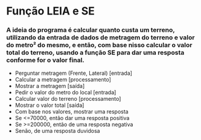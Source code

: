 # Função LEIA e SE
### A ideia do programa é calcular quanto custa um terreno, utilizando da entrada de dados de metragem do terreno e valor do metro² do mesmo, e então, com base nisso calcular o valor total do terreno, usando a função SE para dar uma resposta conforme for o valor final. 

- Perguntar metragem (Frente, Lateral) [entrada]  
- Calcular a metragem [processamento]  
- Mostrar a metragem [saída]  
- Pedir o valor do metro do local [entrada]  
- Calcular valor do terreno [processamento]  
- Mostrar o valor total [saída]  
- Com base nos valores, mostrar uma resposta  
- Se <=70000, então dar uma resposta positiva  
- Se >=200000, então de uma resposta negativa  
- Senão, de uma resposta duvidosa  
